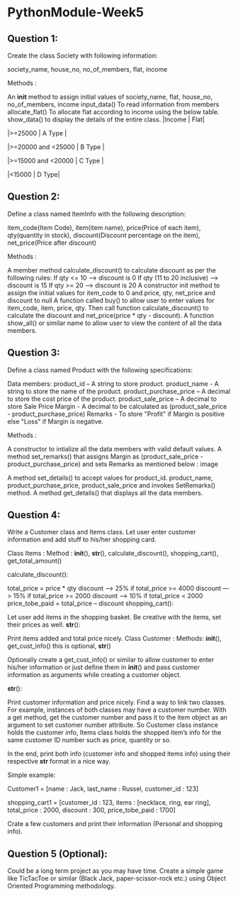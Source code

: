 # PythonModule-Week5
## Question 1:
Create the class Society with following information:

society_name, house_no, no_of_members, flat, income

Methods :

An __init__ method to assign initial values of society_name, flat, house_no, no_of_members, income
input_data() To read information from members
allocate_flat() To allocate flat according to income using the below table.
show_data() to display the details of the entire class.
|Income	  | Flat|

|>=25000  |	A Type |

|>=20000 and <25000 |	B Type |

|>=15000 and <20000 |	C Type |

|<15000	| D Type|

## Question 2:
Define a class named ItemInfo with the following description:

item_code(Item Code), item(item name), price(Price of each item), qty(quantity in stock), discount(Discount percentage on the item), net_price(Price after discount)

Methods :

A member method calculate_discount() to calculate discount as per the following rules:
If qty <= 10 —> discount is 0
If qty (11 to 20 inclusive) —> discount is 15
If qty >= 20 —> discount is 20
A constructor init method to assign the initial values for item_code to 0 and price, qty, net_price and discount to null
A function called buy() to allow user to enter values for item_code, item, price, qty. Then call function calculate_discount() to calculate the discount and net_price(price * qty - discount).
A function show_all() or similar name to allow user to view the content of all the data members.

## Question 3:
Define a class named Product with the following specifications:

Data members:
product_id – A string to store product.
product_name - A string to store the name of the product.
product_purchase_price – A decimal to store the cost price of the product.
product_sale_price – A decimal to store Sale Price Margin - A decimal to be calculated as (product_sale_price - product_purchase_price)
Remarks - To store "Profit" if Margin is positive else "Loss" if Margin is negative.

Methods :

A constructor to intialize all the data members with valid default values.
A method set_remarks() that assigns Margin as (product_sale_price - product_purchase_price) and sets Remarks as mentioned below :
image

A method set_details() to accept values for product_id. product_name, product_purchase_price, product_sale_price and invokes SetRemarks() method.
A method get_details() that displays all the data members.

## Question 4:
Write a Customer class and Items class. Let user enter customer information and add stuff to his/her shopping card.

Class Items :
Method : __init__(), __str__(), calculate_discount(), shopping_cart(), get_total_amount()

calculate_discount():

total_price = price * qty
discount —> 25% if total_price >= 4000
discount —> 15% if total_price >= 2000
discount —> 10% if total_price < 2000
price_tobe_paid = total_price – discount
shopping_cart():

Let user add items in the shopping basket. Be creative with the items, set their prices as well.
__str__():

Print items added and total price nicely.
Class Customer :
Methods: __init__(), get_cust_info() this is optional, __str__()

Optionally create a get_cust_info() or similar to allow customer to enter his/her information or just define them in __init__() and pass customer information as arguments while creating a customer object.

__str__():

Print customer information and price nicely.
Find a way to link two classes. For example, instances of both classes may have a customer number. With a get method, get the customer number and pass it to the item object as an argument to set customer number attribute. So Customer class instance holds the customer info, Items class holds the shopped item’s info for the same customer ID number such as price, quantity or so.

In the end, print both info (customer info and shopped items info) using their respective __str__ format in a nice way.

Simple example:

Customer1 = [name : Jack, last_name : Russel, customer_id : 123]

shopping_cart1 = [customer_id : 123, items : [necklace, ring, ear ring], total_price : 2000, discount : 300, price_tobe_paid : 1700]

Crate a few customers and print their information (Personal and shopping info).

## Question 5 (Optional):
Could be a long term project as you may have time. Create a simple game like TicTacToe or similar (Black Jack, paper-scissor-rock etc.) using Object Oriented Programming methodology.
